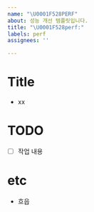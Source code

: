 ```yaml
---
name: "\U0001F528PERF"
about: 성능 개선 템플릿입니다.
title: "\U0001F528perf:"
labels: perf
assignees: ''

---
```


# Title

- xx

# TODO

- [ ] 작업 내용

# etc

- 흐읍
